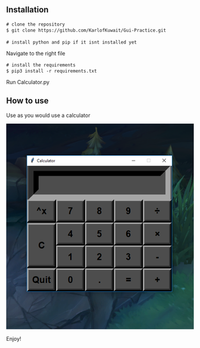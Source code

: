 ## Installation

```
# clone the repository
$ git clone https://github.com/KarlofKuwait/Gui-Practice.git

# install python and pip if it isnt installed yet
```
Navigate to the right file

```
# install the requirements
$ pip3 install -r requirements.txt
```
Run Calculator.py

## How to use

Use as you would use a calculator

![Calculator](https://github.com/KarlofKuwait/Gui-Practice/blob/master/Calculator/Calculator.png?raw=true)

Enjoy!
